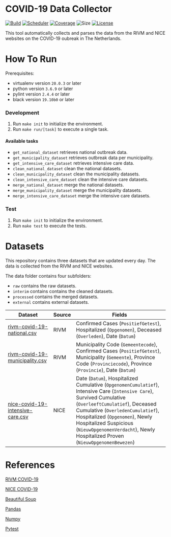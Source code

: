 # COVID-19 Data Collector
[![Build](https://img.shields.io/github/workflow/status/tomdewildt/covid-19-data-collector/ci/master)](https://github.com/tomdewildt/covid-19-data-collector/actions?query=workflow%3Aci)
[![Scheduler](https://img.shields.io/github/workflow/status/tomdewildt/covid-19-data-collector/scheduler/master?label=scheduler)](https://github.com/tomdewildt/covid-19-data-collector/actions?query=workflow%3Ascheduler)
[![Coverage](https://img.shields.io/codecov/c/gh/tomdewildt/covid-19-data-collector)](https://codecov.io/gh/tomdewildt/covid-19-data-collector)
![Size](https://img.shields.io/github/repo-size/tomdewildt/covid-19-data-collector)
[![License](https://img.shields.io/github/license/tomdewildt/covid-19-data-collector)](https://github.com/tomdewildt/covid-19-data-collector/blob/master/LICENSE)

This tool automatically collects and parses the data from the RIVM and NICE websites on the COVID-19 oubreak in The Netherlands.

# How To Run

Prerequisites:
* virtualenv version ```20.0.3``` or later
* python version ```3.6.9``` or later
* pylint version ```2.4.4``` or later
* black version ```19.10b0``` or later

### Development

1. Run ```make init``` to initialize the environment.
2. Run ```make run/[task]``` to execute a single task.

#### Available tasks

* ```get_national_dataset``` retrieves national outbreak data.
* ```get_municipality_dataset``` retrieves outbreak data per municipality.
* ```get_intensive_care_dataset``` retrieves intensive care data.
* ```clean_national_dataset``` clean the national datasets.
* ```clean_municipality_dataset``` clean the municipality datasets.
* ```clean_intensive_care_dataset``` clean the intensive care datasets.
* ```merge_national_dataset``` merge the national datasets.
* ```merge_municipality_dataset``` merge the municipality datasets.
* ```merge_intensive_care_dataset``` merge the intensive care datasets.

### Test

1. Run ```make init``` to initialize the environment.
2. Run ```make test``` to execute the tests.

# Datasets

This repository contains three datasets that are updated every day. The data is collected from the RIVM and NICE websites.

The data folder contains four subfolders:

* `raw` contains the raw datasets.
* `interim` contains contains the cleaned datasets.
* `processed` contains the merged datasets.
* `external` contains external datasets.

| Dataset                                                                                                                                               | Source | Fields                                                                                                                                                                                                                                                                                                                                  |
| ----------------------------------------------------------------------------------------------------------------------------------------------------- | ------ | --------------------------------------------------------------------------------------------------------------------------------------------------------------------------------------------------------------------------------------------------------------------------------------------------------------------------------------- |
| [rivm-covid-19-national.csv](https://github.com/tomdewildt/covid-19-data-collector/blob/master/data/processed/rivm-covid-19-national.csv)             | RIVM   | Confirmed Cases (`PositiefGetest`), Hospitalized (`Opgenomen`), Deceased (`Overleden`), Date (`Datum`)                                                                                                                                                                                                                                  |
| [rivm-covid-19-municipality.csv](https://github.com/tomdewildt/covid-19-data-collector/blob/master/data/processed/rivm-covid-19-municipality.csv)     | RIVM   | Municipality Code (`Gemeentecode`), Confirmed Cases (`PositiefGetest`), Municipality (`Gemeente`), Province Code (`Provinciecode`), Province (`Provincie`), Date (`Datum`)                                                                                                                                                              |
| [nice-covid-19-intensive-care.csv](https://github.com/tomdewildt/covid-19-data-collector/blob/master/data/processed/nice-covid-19-intensive-care.csv) | NICE   | Date (`Datum`), Hospitalized Cumulative (`OpgenomenCumulatief`), Intensive Care (`Intensive Care`), Survived Cumulative (`OverleeftCumulatief`), Deceased Cumulative (`OverledenCumulatief`), Hospitalized (`Opgenomen`), Newly Hospitalized Suspicious (`NieuwOpgenomenVerdacht`), Newly Hospitalized Proven (`NieuwOpgenomenBewezen`) |

# References

[RIVM COVID-19](https://www.rivm.nl/coronavirus-covid-19/actueel)

[NICE COVID-19](https://www.stichting-nice.nl/)

[Beautiful Soup](https://www.crummy.com/software/BeautifulSoup/bs4/doc/)

[Pandas](https://pandas.pydata.org/)

[Numpy](https://numpy.org/)

[Pytest](https://docs.pytest.org/en/latest/)
